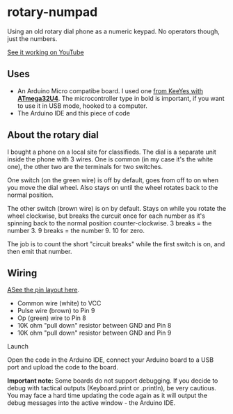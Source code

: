 # rotary-numpad

Using an old rotary dial phone as a numeric keypad. No operators though, just the numbers.

[See it working on YouTube](https://www.youtube.com/watch?v=xyL7fjYyEtQ)

## Uses

- An Arduino Micro compatibe board. I used one [from KeeYes with **ATmega32U4**](https://www.amazon.de/gp/product/B07FXCTVQP/ref=ppx_yo_dt_b_asin_title_o00_s01?ie=UTF8&psc=1). 
  The microcontroller type in bold is important, if you want to use it in USB mode, hooked to a computer.
- The Arduino IDE and this piece of code

## About the rotary dial

I bought a phone on a local site for classifieds. The dial is a separate unit 
inside the phone with 3 wires. One is common (in my case it's the white one), 
the other two are the terminals for two switches.

One switch (on the green wire) is off by default, goes from off to on when you 
move the dial wheel. Also stays on until the wheel rotates back to the normal 
position. 

The other switch (brown wire) is on by default. Stays on while you rotate the 
wheel clockwise, but breaks the curcuit once for each number as it's spinning 
back to the normal position counter-clockwise. 3 breaks = the number 3. 9 breaks
= the number 9. 10 for zero.

The job is to count the short "circuit breaks" while the first switch is on, 
and then emit that number.

## Wiring

[ASee the pin layout here](https://m.media-amazon.com/images/I/71VuVojNFbL._AC_SL1001_.jpg).

- Common wire (white) to VCC
- Pulse wire (brown) to Pin 9
- Op (green) wire to Pin 8
- 10K ohm "pull down" resistor between GND and Pin 8
- 10K ohm "pull down" resistor between GND and Pin 9

Launch

Open the code in the Arduino IDE, connect your Arduino board to a USB port 
and upload the code to the board.

**Important note:** Some boards do not support debugging. If you decide to 
debug with tactical outputs (Keyboard.print or .println), be very cautious.
You may face a hard time updating the code again as it will output the debug 
messages into the active window - the Arduino IDE.
